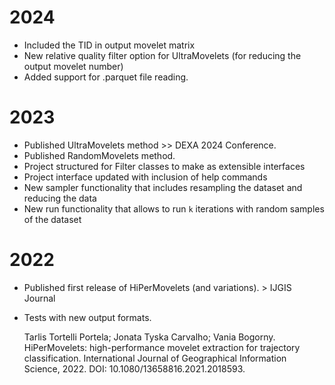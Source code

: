 # 2024

- Included the TID in output movelet matrix
- New relative quality filter option for UltraMovelets (for reducing the output movelet number)
- Added support for .parquet file reading.

# 2023

- Published UltraMovelets method >> DEXA 2024 Conference.
- Published RandomMovelets method. 
- Project structured for Filter classes to make as extensible interfaces
- Project interface updated with inclusion of help commands
- New sampler functionality that includes resampling the dataset and reducing the data
- New run functionality that allows to run `k` iterations with random samples of the dataset

# 2022

- Published first release of HiPerMovelets (and variations). > IJGIS Journal
- Tests with new output formats.

	Tarlis Tortelli Portela; Jonata Tyska Carvalho; Vania Bogorny. HiPerMovelets: high-performance movelet extraction for trajectory classification. International Journal of Geographical Information Science, 2022. DOI: 10.1080/13658816.2021.2018593.